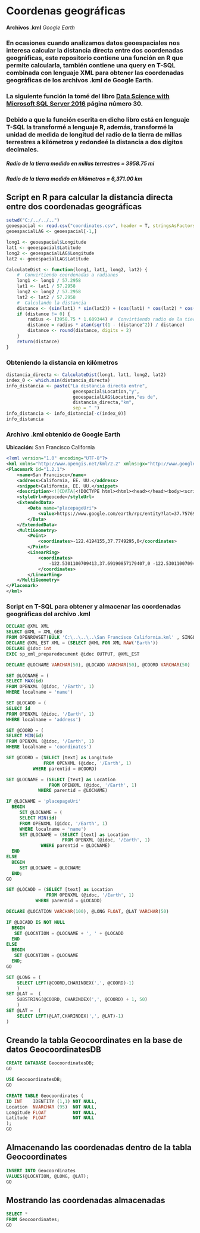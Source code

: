 # Coordenas geográficas
**Archivos .kml** *Google Earth*

### En ocasiones cuando analizamos datos geoespaciales nos interesa calcular la distancia directa entre dos coordenadas geográficas, este repositorio contiene una función en R que permite calcularla, también contiene una query en T-SQL combinada con lenguaje XML para obtener las coordenadas geográficas de los archivos .kml de Google Earth.

###  La siguiente función la tomé del libro [Data Science with Microsoft SQL Server 2016](https://blogs.msdn.microsoft.com/microsoft_press/2016/10/19/free-ebook-data-science-with-microsoft-sql-server-2016/) página número 30.

### Debido a que la función escrita en dicho libro está en lenguaje T-SQL la transformé a lenguaje R, además, transformé la unidad de medida de longitud del radio de la tierra de millas terrestres a kilómetros y redondeé la distancia a dos dígitos decimales.
##### _Radio de la tierra medido en millas terrestres_ = 3958.75 mi
##### _Radio de la tierra medido en kilómetros_ = 6,371.00 km

## Script en R para calcular la distancia directa entre dos coordenadas geográficas
```r
setwd("C:/../../..")
geoespacial <- read.csv("coordinates.csv", header = T, stringsAsFactors = F)
geoespacialLAG <- geoespacial[-1,]

long1 <- geoespacial$Longitude
lat1 <- geoespacial$Latitude
long2 <- geoespacialLAG$Longitude
lat2 <- geoespacialLAG$Latitude

CalculateDist <- function(long1, lat1, long2, lat2) {
    #  Convirtiendo coordenadas a radianes
    long1 <- long1 / 57.2958
    lat1 <- lat1 / 57.2958
    long2 <- long2 / 57.2958
    lat2 <- lat2 / 57.2958
    #  Calculando la distancia 
    distance <- (sin(lat1) * sin(lat2)) + (cos(lat1) * cos(lat2) * cos(long2 - long1))
    if (distance != 0) {
        radius <- (3958.75 * 1.609344) #  Convirtiendo radio de la tierra de millas terrestres a kilómetros 
        distance = radius * atan(sqrt(1 - (distance^2)) / distance)
        distance <- round(distance, digits = 2)
    }
    return(distance)  
}
```
###  Obteniendo la distancia en kilómetros
```r
distancia_directa <- CalculateDist(long1, lat1, long2, lat2)
index_0 <- which.min(distancia_directa)
info_distancia <- paste("La distancia directa entre", 
                         geoespacial$Location,"y", 
                         geoespacialLAG$Location,"es de",
                         distancia_directa,"km", 
                         sep = " ")
info_distancia <- info_distancia[-c(index_0)]
info_distancia
```
###  Archivo .kml obtenido de Google Earth 
**Ubicación:** San Francisco California
```xml
<?xml version="1.0" encoding="UTF-8"?>
<kml xmlns="http://www.opengis.net/kml/2.2" xmlns:gx="http://www.google.com/kml/ext/2.2" xmlns:kml="http://www.opengis.net/kml/2.2" xmlns:atom="http://www.w3.org/2005/Atom">
<Placemark id="1.2.1">
	<name>San Francisco</name>
	<address>California, EE. UU.</address>
	<snippet>California, EE. UU.</snippet>
	<description><![CDATA[<!DOCTYPE html><html><head></head><body><script type="text/javascript">window.location.href="https://www.google.com/earth/rpc/entity?lat=37.75769999999999&lng=-122.43759999999999&fid=0x80859a6d00690021:0x4a501367f076adff&hl=es-419&gl=mx&client=earth-client&cv=7.3.2.5776&useragent=GoogleEarth/7.3.2.5776(Windows;Microsoft Windows (6.2.9200.0);es-419;kml:2.2;client:Pro;type:default)";</script></body></html>]]></description>
	<styleUrl>#geocode</styleUrl>
	<ExtendedData>
		<Data name="placepageUri">
			<value>https://www.google.com/earth/rpc/entity?lat=37.75769999999999&amp;lng=-122.43759999999999&amp;fid=0x80859a6d00690021:0x4a501367f076adff&amp;hl=es-419&amp;gl=mx&amp;client=earth-client&amp;cv=7.3.2.5776&amp;useragent=GoogleEarth/7.3.2.5776(Windows;Microsoft Windows (6.2.9200.0);es-419;kml:2.2;client:Pro;type:default)</value>
		</Data>
	</ExtendedData>
	<MultiGeometry>
		<Point>
			<coordinates>-122.4194155,37.7749295,0</coordinates>
		</Point>
		<LinearRing>
			<coordinates>
				-122.5301100709413,37.69190857179407,0 -122.5301100709413,37.85795042820593,0 -122.3087209290588,37.85795042820593,0 -122.3087209290588,37.69190857179407,0 -122.5301100709413,37.69190857179407,0 
			</coordinates>
		</LinearRing>
	</MultiGeometry>
</Placemark>
</kml>
```

### Script en T-SQL para obtener y almacenar las coordenadas geográficas  del archivo .kml
```sql
DECLARE @XML XML
SELECT @XML = XML_GEO
FROM OPENROWSET(BULK 'C:\..\..\..\San Francisco California.kml' , SINGLE_BLOB) AS GEO(XML_GEO)
DECLARE @XML_EST XML = (SELECT @XML FOR XML RAW('Earth'))
DECLARE @idoc int
EXEC sp_xml_preparedocument @idoc OUTPUT, @XML_EST

DECLARE @LOCNAME VARCHAR(50), @LOCADD VARCHAR(50), @COORD VARCHAR(50)

SET @LOCNAME = (
SELECT MAX(id)
FROM OPENXML (@idoc, '/Earth', 1)
WHERE localname = 'name')

SET @LOCADD = (
SELECT id 
FROM OPENXML (@idoc, '/Earth', 1)
WHERE localname = 'address')

SET @COORD = (
SELECT MIN(id)
FROM OPENXML (@idoc, '/Earth', 1)
WHERE localname = 'coordinates')

SET @COORD = (SELECT [text] as Longitude 
              FROM OPENXML (@idoc, '/Earth', 1)  
	      WHERE parentid = @COORD)

SET @LOCNAME = (SELECT [text] as Location 
                FROM OPENXML (@idoc, '/Earth', 1)  
	        WHERE parentid = @LOCNAME)

IF @LOCNAME = 'placepageUri'
  BEGIN
     SET @LOCNAME = (
     SELECT MIN(id)
     FROM OPENXML (@idoc, '/Earth', 1)
     WHERE localname = 'name')
     SET @LOCNAME = (SELECT [text] as Location 
                     FROM OPENXML (@idoc, '/Earth', 1)  
		     WHERE parentid = @LOCNAME)
  END
ELSE
  BEGIN
     SET @LOCNAME = @LOCNAME
  END;
GO

SET @LOCADD = (SELECT [text] as Location 
               FROM OPENXML (@idoc, '/Earth', 1)  
	       WHERE parentid = @LOCADD)

DECLARE @LOCATION VARCHAR(100), @LONG FLOAT, @LAT VARCHAR(50)

IF @LOCADD IS NOT NULL
  BEGIN
   SET @LOCATION = @LOCNAME + ', ' + @LOCADD
  END
ELSE 
  BEGIN
   SET @LOCATION = @LOCNAME
  END;
GO

SET @LONG = (
    SELECT LEFT(@COORD,CHARINDEX(',', @COORD)-1)
    ) 
SET @LAT =  (
    SUBSTRING(@COORD, CHARINDEX(',', @COORD) + 1, 50)
    )
SET @LAT =  (
    SELECT LEFT(@LAT,CHARINDEX(',', @LAT)-1)
)
```
##  Creando la tabla Geocoordinates en la base de datos GeocoordinatesDB
```sql
CREATE DATABASE GeocoordinatesDB;
GO

USE GeocoordinatesDB;
GO

CREATE TABLE Geocoordinates (
ID INT    IDENTITY (1,1) NOT NULL,
Location  NVARCHAR (95)  NOT NULL,
Longitude FLOAT          NOT NULL,
Latitude  FLOAT          NOT NULL
);
GO
```
##  Almacenando las coordenadas dentro de la tabla Geocoordinates
```sql
INSERT INTO Geocoordinates
VALUES(@LOCATION, @LONG, @LAT);
GO
```
##  Mostrando las coordenadas almacenadas
```sql
SELECT *
FROM Geocoordinates;
GO
```

